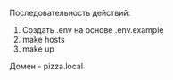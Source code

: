 Последовательность действий:
<br>

1. Создать .env на основе .env.example
2. make hosts
3. make up

Домен - pizza.local
